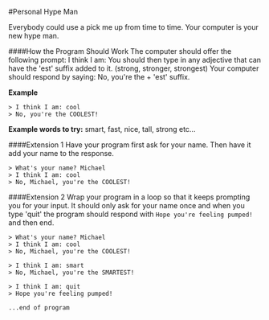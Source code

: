 #Personal Hype Man

Everybody could use a pick me up from time to time.  Your computer is your new hype man.

####How the Program Should Work
The computer should offer the following prompt: I think I am: 
You should then type in any adjective that can have the 'est' suffix added to it. (strong, stronger, strongest)
Your computer should respond by saying: No, you're the <adj> + 'est' suffix.

**Example**
```
> I think I am: cool
> No, you're the COOLEST!
```
**Example words to try:** smart, fast, nice, tall, strong etc...

####Extension 1
Have your program first ask for your name.  Then have it add your name to the response.
```
> What's your name? Michael
> I think I am: cool
> No, Michael, you're the COOLEST!
```

####Extension 2
Wrap your program in a loop so that it keeps prompting you for your input.  It should only ask for your name once and when you type 'quit' the program should respond with `Hope you're feeling pumped!` and then end. 
```
> What's your name? Michael
> I think I am: cool
> No, Michael, you're the COOLEST!

> I think I am: smart
> No, Michael, you're the SMARTEST!

> I think I am: quit
> Hope you're feeling pumped! 

...end of program
```


